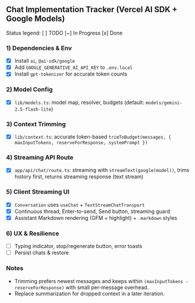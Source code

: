 ## Chat Implementation Tracker (Vercel AI SDK + Google Models)

Status legend: [ ] TODO  [~] In Progress  [x] Done

### 1) Dependencies & Env
- [x] Install `ai`, `@ai-sdk/google`
- [x] Add `GOOGLE_GENERATIVE_AI_API_KEY` to `.env.local`
- [x] Install `gpt-tokenizer` for accurate token counts

### 2) Model Config
- [x] `lib/models.ts`: model map, resolver, budgets (default: `models/gemini-2.5-flash-lite`)

### 3) Context Trimming
- [x] `lib/context.ts`: accurate token-based `trimToBudget(messages, { maxInputTokens, reserveForResponse, systemPrompt })`

### 4) Streaming API Route
- [x] `app/api/chat/route.ts`: streaming with `streamText(google(model))`, trims history first, returns streaming response (text stream)

### 5) Client Streaming UI
- [x] `Conversation` uses `useChat` + `TextStreamChatTransport`
- [x] Continuous thread, Enter-to-send, Send button, streaming guard
- [x] Assistant Markdown rendering (GFM + highlight) + `.markdown` styles

### 6) UX & Resilience
- [ ] Typing indicator, stop/regenerate button, error toasts
- [ ] Persist chats & restore

### Notes
- Trimming prefers newest messages and keeps within `(maxInputTokens - reserveForResponse)` with small per-message overhead.
- Replace summarization for dropped context in a later iteration.

